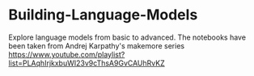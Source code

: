 # Building-Language-Models

Explore language models from basic to advanced. The notebooks have been taken from Andrej Karpathy's makemore series https://www.youtube.com/playlist?list=PLAqhIrjkxbuWI23v9cThsA9GvCAUhRvKZ
